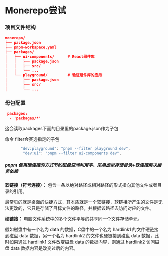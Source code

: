 # Monerepo尝试

### 项目文件结构

```json
monerepo/
├── package.json
├── pnpm-workspace.yaml
├── packages/
│   ├── ui-components/      # React组件库
│   │   ├── package.json
│   │   ├── src/
│   │   └── ...
│   └── playground/         # 验证组件库的应用
│       ├── package.json
│       ├── src/
│       └── ...
```

### 母包配置

```json
 packages:
  - 'packages/*'
```

这会读取packages下面的目录里的package.json作为子包

命令 filter会赛选指定的子包

```ts
       "dev:playground": "pnpm --filter playground dev",
        "dev:ui": "pnpm --filter ui-components dev",
```

##### pnpm 使用硬连接的方式节约磁盘空间利用率、采用虚拟存储目录+软连接解决幽灵依赖

**软链接（符号连接）：** 包含一条以绝对路径或相对路径的形式指向其他文件或者目录的引用。

最常见的就是桌面的快捷方式，其本质就是一个软链接，软链接所产生的文件是无法更改的，它只是存储了目标文件的路径，并根据该路径去访问对应的文件。

**硬链接：** 电脑文件系统中的多个文件平等的共享同一个文件存储单元。

假如磁盘中有一个名为 data 的数据，C盘中的一个名为 hardlink1 的文件硬链接到磁盘 data 数据，另一个名为 hardlink2 的文件也硬链接到磁盘 data 数据，此时如果通过 hardlink1 文件改变磁盘 data 的数据内容，则通过 hardlink2 访问磁盘 data 数据内容是改变过后的内容。

